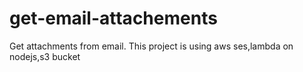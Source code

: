 # get-email-attachements
Get attachments from email. This project is using aws ses,lambda on nodejs,s3 bucket
